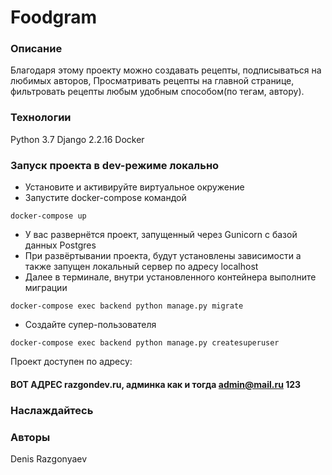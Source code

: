 # Foodgram

### Описание
Благодаря этому проекту можно создавать рецепты, подписываться на любимых авторов,
Просматривать рецепты на главной странице, 
фильтровать рецепты любым удобным способом(по тегам, автору).
### Технологии
Python 3.7
Django 2.2.16
Docker
### Запуск проекта в dev-режиме локально
- Установите и активируйте виртуальное окружение
- Запустите docker-compose командой
```
docker-compose up
```
- У вас развернётся проект, запущенный через Gunicorn с базой данных Postgres
- При развёртывании проекта, будут установлены зависимости а также запущен локальный сервер по адресу localhost
- Далее в терминале, внутри установленного контейнера выполните миграции
``` 
docker-compose exec backend python manage.py migrate
```
- Создайте супер-пользователя
``` 
docker-compose exec backend python manage.py createsuperuser
```
Проект доступен по адресу:
#### ВОТ АДРЕС razgondev.ru, админка как и тогда admin@mail.ru 123
### Наслаждайтесь
### Авторы
Denis Razgonyaev


